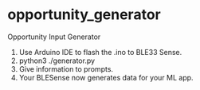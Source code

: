 # opportunity_generator
Opportunity Input Generator
1. Use Arduino IDE to flash the .ino to BLE33 Sense.
2. python3 ./generator.py
3. Give information to prompts.
4. Your BLESense now generates data for your ML app.
